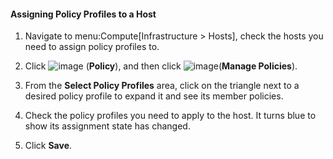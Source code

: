#### Assigning Policy Profiles to a Host

1.  Navigate to menu:Compute\[Infrastructure \> Hosts\], check the hosts
    you need to assign policy profiles to.

2.  Click ![image](../images/1941.png) (**Policy**), and then click
    ![image](../images/1851.png)(**Manage Policies**).

3.  From the **Select Policy Profiles** area, click on the triangle next
    to a desired policy profile to expand it and see its member
    policies.

4.  Check the policy profiles you need to apply to the host. It turns
    blue to show its assignment state has changed.

5.  Click **Save**.
